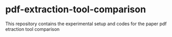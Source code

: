 # pdf-extraction-tool-comparison
This repository contains the experimental setup and codes for the paper pdf etraction tool comparison
